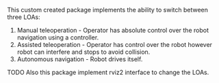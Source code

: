 This custom created package implements the ability to switch between three LOAs:
1. Manual teleoperation - Operator has absolute control over the robot navigation using a controller.
2. Assisted teleoperation - Operator has control over the robot however robot can interfere and stops to avoid collision.
3. Autonomous navigation - Robot drives itself.

TODO Also this package implement rviz2 interface to change the LOAs. 
